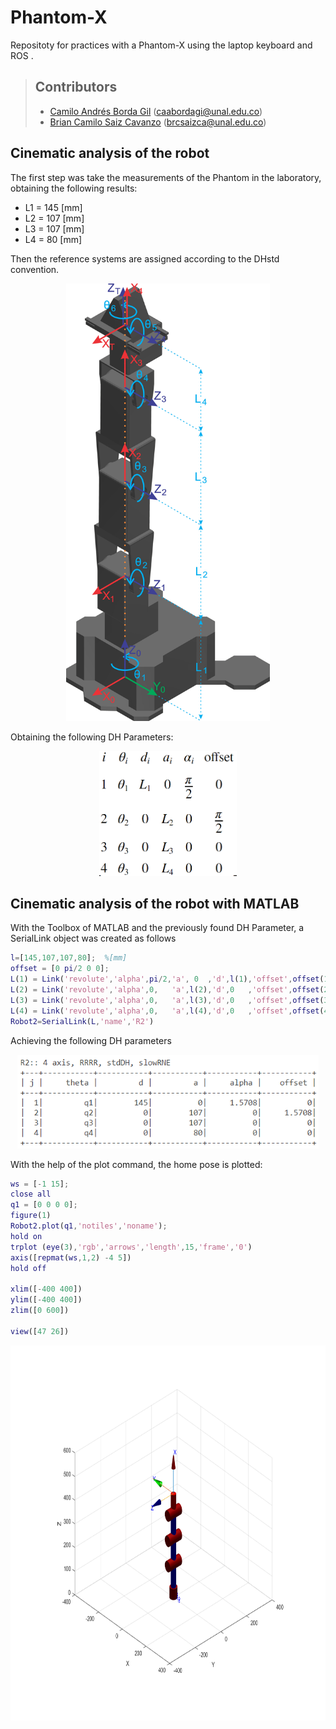 # Phantom-X
Repositoty for practices with a Phantom-X using the laptop keyboard and ROS .

> ## Contributors
> 
> - [Camilo Andrés Borda Gil](https://github.com/Canborda) (caabordagi@unal.edu.co)
> - [Brian Camilo Saiz Cavanzo](https://github.com/briansaiz) (brcsaizca@unal.edu.co)


## Cinematic analysis of the robot
The first step was take the measurements of the Phantom in the laboratory, obtaining the following results:
 - L1 = 145 [mm]
 - L2 = 107 [mm]
 - L3 = 107 [mm]
 - L4 = 80 [mm]

Then the reference systems are assigned according to the DHstd convention. 

<p align="center"><img height=700 src="./assets/Taller4_2022.png" alt="Phantom-X - DH Model" /></p>

Obtaining the following DH Parameters:

<p align="center"><img height=200 src="./assets/DHParemeters.PNG" alt="Phantom-X - DH Model" /></p>

## Cinematic analysis of the robot with MATLAB
With the Toolbox of MATLAB and the previously found DH Parameter, a SerialLink object was created as follows

```matlab
l=[145,107,107,80];  %[mm]
offset = [0 pi/2 0 0];
L(1) = Link('revolute','alpha',pi/2,'a', 0  ,'d',l(1),'offset',offset(1));
L(2) = Link('revolute','alpha',0,   'a',l(2),'d',0   ,'offset',offset(2));
L(3) = Link('revolute','alpha',0,   'a',l(3),'d',0   ,'offset',offset(3));
L(4) = Link('revolute','alpha',0,   'a',l(4),'d',0   ,'offset',offset(4));
Robot2=SerialLink(L,'name','R2')
```
Achieving the following DH parameters

<p align="center"><img height=150 src="./assets/DHParemeters2.PNG" alt="Phantom-X - DH Model" /></p>

With the help of the plot command, the home pose is plotted:

```matlab
ws = [-1 15];
close all
q1 = [0 0 0 0];
figure(1)
Robot2.plot(q1,'notiles','noname');
hold on
trplot (eye(3),'rgb','arrows','length',15,'frame','0')
axis([repmat(ws,1,2) -4 5])
hold off

xlim([-400 400])
ylim([-400 400])
zlim([0 600])

view([47 26])

```

<p align="center"><img height=600 src="./assets/Pose1.png" alt="Phantom-X - DH Model" /></p>
